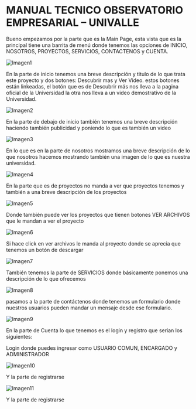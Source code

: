 # MANUAL TECNICO OBSERVATORIO EMPRESARIAL – UNIVALLE


Bueno empezamos por la parte que es la Main Page, esta vista que es la principal tiene una barrita de menú donde tenemos las opciones de  INICIO, NOSOTROS, PROYECTOS, SERVICIOS, CONTACTENOS y CUENTA.

![Imagen1](https://github.com/Observatorio-Empresarial/Business_observatory/assets/111919106/f8187b2c-0905-4c3f-8f9e-c8345e50da5f)

En la parte de inicio tenemos una breve descripción y titulo de lo que trata este proyecto y dos botones: Descubrir mas y Ver Video.
estos botones están linkeadas, el botón que es de Descubrir más nos lleva a la pagina oficial de la Universidad la otra nos lleva a un video demostrativo de la Universidad.

![Imagen2](https://github.com/Observatorio-Empresarial/Business_observatory/assets/111919106/34670bcb-8f7d-4d72-8961-ae46ea3c0870)


En la parte de debajo de inicio también tenemos una breve descripción haciendo también publicidad y poniendo lo que es también un video

![Imagen3](https://github.com/Observatorio-Empresarial/Business_observatory/assets/111919106/204fbce4-65fc-413e-bcc0-9f4a4d536fcf)


En lo que es en la parte de nosotros mostramos una breve descripción de lo que nosotros hacemos mostrando también una imagen de lo que es nuestra universidad.

![Imagen4](https://github.com/Observatorio-Empresarial/Business_observatory/assets/111919106/ab2997f8-2e7a-4f06-9916-7e61811c2883)


En la parte que es de proyectos no manda a ver que proyectos tenemos y también a una breve descripción de los proyectos

![Imagen5](https://github.com/Observatorio-Empresarial/Business_observatory/assets/111919106/2ad8a6da-3302-4259-94e0-ef58e1d885b7)

Donde también puede ver los proyectos que tienen botones VER ARCHIVOS que le mandan a ver el proyecto 

![Imagen6](https://github.com/Observatorio-Empresarial/Business_observatory/assets/111919106/7d1f8edf-731a-4964-bc7c-e75d293a57c2)

Si hace click en ver archivos le manda al proyecto donde se aprecia que tenemos un botón de descargar 

![Imagen7](https://github.com/Observatorio-Empresarial/Business_observatory/assets/111919106/e0c00166-0974-4484-adf2-eb2278b0042d)


También tenemos la parte de SERVICIOS donde básicamente ponemos una descripción de lo que ofrecemos

![Imagen8](https://github.com/Observatorio-Empresarial/Business_observatory/assets/111919106/ea8ee747-78f7-4dd9-9139-aa80e4db589b)

pasamos a la parte de contáctenos donde tenemos un formulario donde nuestros usuarios pueden mandar un mensaje desde ese formulario.

![Imagen9](https://github.com/Observatorio-Empresarial/Business_observatory/assets/111919106/93b6dc53-dd70-442d-ab00-f840ba314dba)

En la parte de Cuenta lo que tenemos es el login y registro que serian los siguientes:

Login donde puedes ingresar como USUARIO COMUN, ENCARGADO y ADMINISTRADOR

![Imagen10](https://github.com/Observatorio-Empresarial/Business_observatory/assets/111919106/d146ccd2-26fe-4a34-a652-efbc1fbe2fd1)

Y la parte de registrarse 

 ![Imagen11](https://github.com/Observatorio-Empresarial/Business_observatory/assets/111919106/71716f35-8e08-4848-ac56-9518aecc2bfe)






Y la parte de registrarse 
